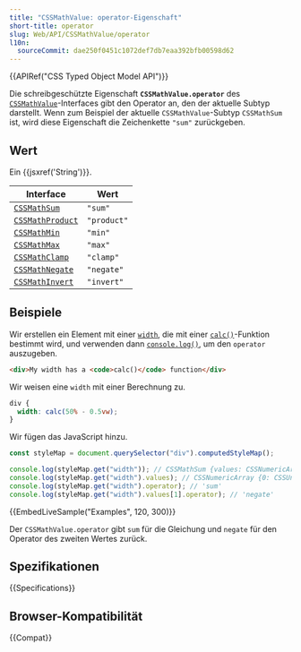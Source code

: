 ```yaml
---
title: "CSSMathValue: operator-Eigenschaft"
short-title: operator
slug: Web/API/CSSMathValue/operator
l10n:
  sourceCommit: dae250f0451c1072def7db7eaa392bfb00598d62
---
```


{{APIRef("CSS Typed Object Model API")}}

Die schreibgeschützte Eigenschaft **`CSSMathValue.operator`** des [`CSSMathValue`](/de/docs/Web/API/CSSMathValue)-Interfaces gibt den Operator an, den der aktuelle Subtyp darstellt. Wenn zum Beispiel der aktuelle `CSSMathValue`-Subtyp `CSSMathSum` ist, wird diese Eigenschaft die Zeichenkette `"sum"` zurückgeben.

## Wert

Ein {{jsxref('String')}}.

| Interface                                           | Wert        |
| --------------------------------------------------- | ----------- |
| [`CSSMathSum`](/de/docs/Web/API/CSSMathSum)         | `"sum"`     |
| [`CSSMathProduct`](/de/docs/Web/API/CSSMathProduct) | `"product"` |
| [`CSSMathMin`](/de/docs/Web/API/CSSMathMin)         | `"min"`     |
| [`CSSMathMax`](/de/docs/Web/API/CSSMathMax)         | `"max"`     |
| [`CSSMathClamp`](/de/docs/Web/API/CSSMathClamp)     | `"clamp"`   |
| [`CSSMathNegate`](/de/docs/Web/API/CSSMathNegate)   | `"negate"`  |
| [`CSSMathInvert`](/de/docs/Web/API/CSSMathInvert)   | `"invert"`  |

## Beispiele

Wir erstellen ein Element mit einer [`width`](/de/docs/Web/CSS/width), die mit einer [`calc()`](/de/docs/Web/CSS/calc)-Funktion bestimmt wird, und verwenden dann [`console.log()`](/de/docs/Web/API/console/log_static), um den `operator` auszugeben.

```html
<div>My width has a <code>calc()</code> function</div>
```

Wir weisen eine `width` mit einer Berechnung zu.

```css
div {
  width: calc(50% - 0.5vw);
}
```

Wir fügen das JavaScript hinzu.

```js
const styleMap = document.querySelector("div").computedStyleMap();

console.log(styleMap.get("width")); // CSSMathSum {values: CSSNumericArray, operator: "sum"}
console.log(styleMap.get("width").values); // CSSNumericArray {0: CSSUnitValue, 1: CSSMathNegate, length: 2}
console.log(styleMap.get("width").operator); // 'sum'
console.log(styleMap.get("width").values[1].operator); // 'negate'
```

{{EmbedLiveSample("Examples", 120, 300)}}

Der `CSSMathValue.operator` gibt `sum` für die Gleichung und `negate` für den Operator des zweiten Wertes zurück.

## Spezifikationen

{{Specifications}}

## Browser-Kompatibilität

{{Compat}}
